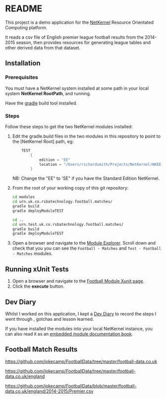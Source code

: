 # README

This project is a demo application for the [NetKernel](http://1060research.com/products/) Resource Orientated Computing platform.

It reads a csv file of English premier league football results from the 2014-2015 season, then provides resources for generating league tables and other derived data from that dataset.

## Installation

### Prerequisites
You must have a NetKernel system installed at some path in your local system **NetKernel RootPath**, and running.

Have the [gradle](https://gradle.org/install/) build tool installed.

### Steps

Follow these steps to get the two NetKernel modules installed:

1. Edit the gradle.build files in the two modules in this repository to point to the [NetKernel Root] path, eg:

    ```groovy
        TEST
            {
                edition = "EE"
                location = "/Users/richardsmith/Projects/NetKernel/NKEE6.1.1/"
            }
    ```

    NB: Change the "EE" to 'SE" if you have the Standard Edition NetKernel.

2. From the root of your working copy of this git repository:

    ````bash
    cd modules
    cd urn.uk.co.rsbatechnology.football.matches/
    gradle build
    gradle deployModuleTEST

    cd ..
    cd urn.test.uk.co.rsbatechnology.football.matches/
    gradle build
    gradle deployModuleTEST
    ````

3. Open a browser and navigate to the [Module Explorer](http://localhost:1060/tools/ae/view/allModules).  Scroll down and check that you you can see the `Football - Matches` and `Test - Football - Matches` modules.

## Running xUnit Tests

1. Open a browser and navigate to the [Football Module Xunit page](http://localhost:1060/test/view/html/test:urn:uk:co:rsbatechnology:football:matches).
2. Click the **execute** button.

## Dev Diary

Whilst I worked on this application, I kept a [Dev Diary](https://github.com/rjsmith/nk-football/blob/master/modules/urn.uk.co.rsbatechnology.football.matches/src/resources/doc/dev_diary.md) to record the steps I went through , gotchas and lesson learned.

If you have installed the modules into your local NetKernel instance, you can also read it as an [embedded module documentation book](http://localhost:1060/book/view/book:urn:uk:co:rsbatechnology:football:matches/).

## Football Match Results

https://github.com/jokecamp/FootballData/tree/master/football-data.co.uk

https://github.com/jokecamp/FootballData/tree/master/football-data.co.uk/england

https://github.com/jokecamp/FootballData/blob/master/football-data.co.uk/england/2014-2015/Premier.csv
